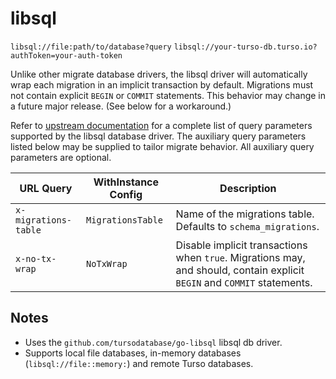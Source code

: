 # libsql

`libsql://file:path/to/database?query`
`libsql://your-turso-db.turso.io?authToken=your-auth-token`

Unlike other migrate database drivers, the libsql driver will automatically wrap each migration in an implicit transaction by default. Migrations must not contain explicit `BEGIN` or `COMMIT` statements. This behavior may change in a future major release. (See below for a workaround.)

Refer to [upstream documentation](https://github.com/tursodatabase/go-libsql#usage) for a complete list of query parameters supported by the libsql database driver. The auxiliary query parameters listed below may be supplied to tailor migrate behavior. All auxiliary query parameters are optional.

| URL Query  | WithInstance Config | Description |
|------------|---------------------|-------------|
| `x-migrations-table` | `MigrationsTable` | Name of the migrations table.  Defaults to `schema_migrations`. |
| `x-no-tx-wrap` | `NoTxWrap` | Disable implicit transactions when `true`.  Migrations may, and should, contain explicit `BEGIN` and `COMMIT` statements. |

## Notes

* Uses the `github.com/tursodatabase/go-libsql` libsql db driver.
* Supports local file databases, in-memory databases (`libsql://file::memory:`) and remote Turso databases.
```
